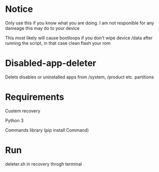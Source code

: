 # Notice
Only use this if you know what you are doing. 
I am not responible for any dameage this may do to your device

This most likely will cause bootloops if you don't wipe device /data after running the script, in that case clean flash your rom

# Disabled-app-deleter
Delets disables or uninstalled apps from /system, /product etc. partitions

# Requirements
Custem recovery

Python 3

Commands library (pip install Command)

# Run
deleter.sh in recovery throgh terminal
